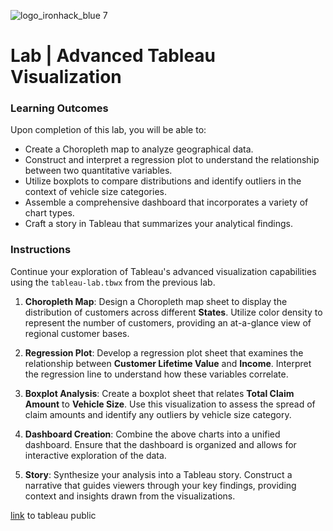![logo_ironhack_blue 7](https://user-images.githubusercontent.com/23629340/40541063-a07a0a8a-601a-11e8-91b5-2f13e4e6b441.png)

# Lab | Advanced Tableau Visualization

### Learning Outcomes

Upon completion of this lab, you will be able to:

- Create a Choropleth map to analyze geographical data.
- Construct and interpret a regression plot to understand the relationship between two quantitative variables.
- Utilize boxplots to compare distributions and identify outliers in the context of vehicle size categories.
- Assemble a comprehensive dashboard that incorporates a variety of chart types.
- Craft a story in Tableau that summarizes your analytical findings.

### Instructions

Continue your exploration of Tableau's advanced visualization capabilities using the `tableau-lab.tbwx` from the previous lab.

1. **Choropleth Map**: Design a Choropleth map sheet to display the distribution of customers across different **States**. Utilize color density to represent the number of customers, providing an at-a-glance view of regional customer bases.

2. **Regression Plot**: Develop a regression plot sheet that examines the relationship between **Customer Lifetime Value** and **Income**. Interpret the regression line to understand how these variables correlate.

3. **Boxplot Analysis**: Create a boxplot sheet that relates **Total Claim Amount** to **Vehicle Size**. Use this visualization to assess the spread of claim amounts and identify any outliers by vehicle size category.

4. **Dashboard Creation**: Combine the above charts into a unified dashboard. Ensure that the dashboard is organized and allows for interactive exploration of the data.

5. **Story**: Synthesize your analysis into a Tableau story. Construct a narrative that guides viewers through your key findings, providing context and insights drawn from the visualizations.

[link](https://public.tableau.com/app/profile/jan.gfeller/viz/lab-tableau_17312545225630/Advanced_4?publish=yes) to tableau public
